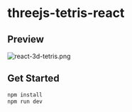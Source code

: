 # threejs-tetris-react

## Preview

![react-3d-tetris.png](https://s2.loli.net/2023/10/08/vRb2pTY1SUHINVn.png)

## Get Started

```bash
npm install
npm run dev
```




